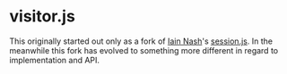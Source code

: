 # visitor.js

This originally started out only as a fork of [Iain Nash]'s [session.js].
In the meanwhile this fork has evolved to something more different
in regard to implementation and API.

[Iain Nash]: https://github.com/codejoust
[session.js]: https://github.com/codejoust/session.js